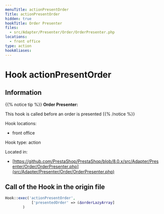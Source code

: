 ```yaml
---
menuTitle: actionPresentOrder
Title: actionPresentOrder
hidden: true
hookTitle: Order Presenter
files:
  - src/Adapter/Presenter/Order/OrderPresenter.php
locations:
  - front office
type: action
hookAliases:
---
```


# Hook actionPresentOrder

## Information

{{% notice tip %}}
**Order Presenter:** 

This hook is called before an order is presented
{{% /notice %}}

Hook locations: 
  - front office

Hook type: action

Located in: 
  - [https://github.com/PrestaShop/PrestaShop/blob/8.0.x/src/Adapter/Presenter/Order/OrderPresenter.php](src/Adapter/Presenter/Order/OrderPresenter.php)

## Call of the Hook in the origin file

```php
Hook::exec('actionPresentOrder',
            ['presentedOrder' => &$orderLazyArray]
        )
```